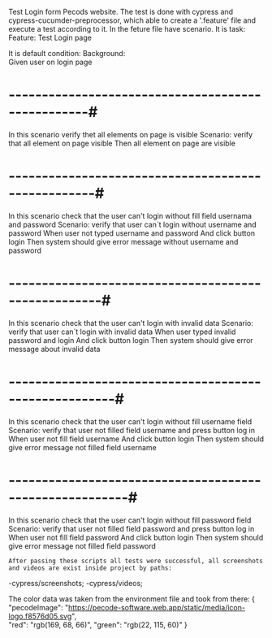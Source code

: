 Test Login form Pecods website.
The test is done with cypress and cypress-cucumder-preprocessor,
which able to create a '.feature' file and execute a test according to it.
In the feture file have scenario.
It is task:
Feature: Test Login page

It is default condition:
Background:   
   Given user on login page
# --------------------------------------------------#
In this scenario verify thet all elements on page is visible
Scenario: verify that all element on page visible
    Then all element on page are visible
# ---------------------------------------------------#
In this scenario check that the user can't login without fill field usernama and password
Scenario: verify that user can`t login without username and password
    When user not typed username and password
    And click button login
    Then system should give error message without username and password
# ----------------------------------------------------#
In this scenario check that the user can't login with invalid data
Scenario: verify that user can`t login with invalid data
    When user typed invalid password and login
    And click button login
    Then system should give error message about invalid data
# ------------------------------------------------------#
In this scenario check that the user can't login without fill username field
Scenario: verify that user not filled field username and press button log in
    When user not fill field username
    And click button login
    Then system should give error message not filled field username
# --------------------------------------------------------#
In this scenario check that the user can't login without fill password field
Scenario: verify that user not filled field password and press button log in
    When user not fill field password
    And click button login
    Then system should give error message not filled field password
    
    After passing these scripts all tests were successful, all screenshots and videos are exist inside project by paths:
-cypress/screenshots;
-cypress/videos;


The color data was taken from the environment file and took from there:
{
  "pecodeImage": "https://pecode-software.web.app/static/media/icon-logo.f8576d05.svg",  
  "red": "rgb(169, 68, 66)",
  "green": "rgb(22, 115, 60)"
}

